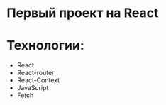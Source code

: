 # Первый проект на React
# Технологии:
+ React
+ React-router
+ React-Context
+ JavaScript
+ Fetch

